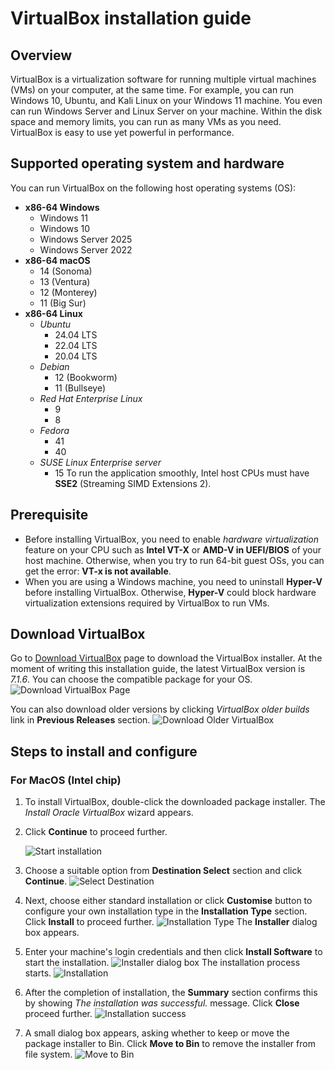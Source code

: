 # VirtualBox installation guide

## Overview

VirtualBox is a virtualization software for running multiple virtual machines (VMs) on your computer, at the same time. For example, you can run Windows 10, Ubuntu, and Kali Linux on your Windows 11 machine. You even can run Windows Server and Linux Server on your machine. Within the disk space and memory limits, you can run as many VMs as you need. VirtualBox is easy to use yet powerful in performance. 

## Supported operating system and hardware

You can run VirtualBox on the following host operating systems (OS):
- __x86-64 Windows__
  - Windows 11
  - Windows 10
  - Windows Server 2025
  - Windows Server 2022
- __x86-64 macOS__
  - 14 (Sonoma)
  - 13 (Ventura)
  - 12 (Monterey)
  - 11 (Big Sur)
- __x86-64 Linux__
  - _Ubuntu_
    - 24.04 LTS
    - 22.04 LTS
    - 20.04 LTS
  - _Debian_
    - 12 (Bookworm)
    - 11 (Bullseye)
  - _Red Hat Enterprise Linux_
    - 9
    - 8
  - _Fedora_
    - 41
    - 40
  - _SUSE Linux Enterprise server_ 
    - 15
To run the application smoothly, Intel host CPUs must have __SSE2__ (Streaming SIMD Extensions 2).

## Prerequisite

* Before installing VirtualBox, you need to enable _hardware virtualization_ feature on your CPU such as __Intel VT-X__ or __AMD-V in UEFI/BIOS__ of your host machine. Otherwise, when you try to run 64-bit guest OSs, you can get the error: __VT-x is not available__. 
* When you are using a Windows machine, you need to uninstall __Hyper-V__ before installing VirtualBox. Otherwise, __Hyper-V__ could block hardware virtualization extensions required by VirtualBox to run VMs.

## Download VirtualBox

Go to [Download VirtualBox](https://www.virtualbox.org/wiki/Downloads) page to download the VirtualBox installer. At the moment of writing this installation guide, the latest VirtualBox version is _7.1.6_. You can choose the compatible package for your OS. 
![Download VirtualBox Page](image.png)  

You can also download older versions by clicking _VirtualBox older builds_ link in __Previous Releases__ section.
![Download Older VirtualBox](image-1.png)

## Steps to install and configure

### For MacOS (Intel chip)

1. To install VirtualBox, double-click the downloaded package installer.
   The _Install Oracle VirtualBox_ wizard appears.
2. Click __Continue__ to proceed further.  
   
   ![Start installation](VirBox-1.png)
3. Choose a suitable option from __Destination Select__ section and click __Continue__. 
   ![Select Destination](VirBox-2-1.png)
4. Next, choose either standard installation or click __Customise__ button to configure your own installation type in the __Installation Type__ section. Click __Install__ to proceed further.
   ![Installation Type](VirBox-3.png)
   The __Installer__ dialog box appears. 
5. Enter your machine's login credentials and then click __Install Software__ to start the installation.
   ![Installer dialog box](VirBox-4.png)
   The installation process starts.
   ![Installation](VirBox-5.png)
6. After the completion of installation, the __Summary__ section confirms this by showing _The installation was successful._ message. Click __Close__ proceed further.
   ![Installation success](VirBox-6.png)
7. A small dialog box appears, asking whether to keep or move the package installer to Bin. Click __Move to Bin__ to remove the installer from file system.
   ![Move to Bin](VirBox-7.png)




